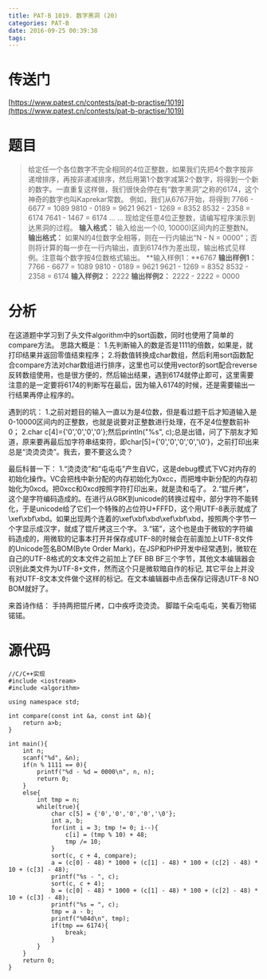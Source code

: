 ```yaml
---
title: PAT-B 1019. 数字黑洞 (20)
categories: PAT-B
date: 2016-09-25 00:39:38
tags:
---
```

# 传送门
[https://www.patest.cn/contests/pat-b-practise/1019](https://www.patest.cn/contests/pat-b-practise/1019)
<!--more-->
# 题目
> 给定任一个各位数字不完全相同的4位正整数，如果我们先把4个数字按非递增排序，再按非递减排序，然后用第1个数字减第2个数字，将得到一个新的数字。一直重复这样做，我们很快会停在有“数字黑洞”之称的6174，这个神奇的数字也叫Kaprekar常数。
例如，我们从6767开始，将得到
7766 - 6677 = 1089
9810 - 0189 = 9621
9621 - 1269 = 8352
8532 - 2358 = 6174
7641 - 1467 = 6174
... ...
现给定任意4位正整数，请编写程序演示到达黑洞的过程。
**输入格式：**
输入给出一个(0, 10000)区间内的正整数N。
**输出格式：**
如果N的4位数字全相等，则在一行内输出“N - N = 0000”；否则将计算的每一步在一行内输出，直到6174作为差出现，输出格式见样例。注意每个数字按4位数格式输出。
**输入样例1：**6767
**输出样例1：**
7766 - 6677 = 1089
9810 - 0189 = 9621
9621 - 1269 = 8352
8532 - 2358 = 6174
**输入样例2：**
2222
**输出样例2：**
2222 - 2222 = 0000

# 分析
在这道题中学习到了头文件algorithm中的sort函数，同时也使用了简单的compare方法。
思路大概是：
1.先判断输入的数是否是1111的倍数，如果是，就打印结果并返回零值结束程序；
2.将数值转换成char数组，然后利用sort函数配合compare方法对char数组进行排序，这里也可以使用vector的sort配合reverse反转数组使用，也是很方便的，然后输出结果，遇到6174就停止即可，这里需要注意的是一定要将6174的判断写在最后，因为输入6174的时候，还是需要输出一行结果再停止程序的。

遇到的坑：
1.之前对题目的输入一直以为是4位数，但是看过题干后才知道输入是0-10000区间内的正整数，也就是说要对正整数进行处理，在不足4位整数前补0；
2.char c[4]={'0','0','0','0'};然后println("%s", c);总是出错，问了下朋友才知道，原来要再最后加字符串结束符，即char[5]={'0','0','0','0','\0'}，之前打印出来总是“烫烫烫烫”。我去，要不要这么烫？

最后科普一下：
1.“烫烫烫”和“屯屯屯”产生自VC，这是debug模式下VC对内存的初始化操作。VC会把栈中新分配的内存初始化为0xcc，而把堆中新分配的内存初始化为0xcd。把0xcc和0xcd按照字符打印出来，就是烫和屯了。
2.“锟斤拷”，这个是字符编码造成的。在进行从GBK到unicode的转换过程中，部分字符不能转化，于是unicode给了它们一个特殊的占位符U+FFFD，这个用UTF-8表示就成了\xef\xbf\xbd。如果出现两个连着的\xef\xbf\xbd\xef\xbf\xbd，按照两个字节一个字显示成汉字，就成了锟斤拷这三个字。
3.“锘”，这个也是由于微软的字符编码造成的，用微软的记事本打开并保存成UTF-8的时候会在前面加上UTF-8文件的Unicode签名BOM(Byte Order Mark)，在JSP和PHP开发中经常遇到，微软在自己的UTF-8格式的文本文件之前加上了EF BB BF三个字节，其他文本编辑器会识别此类文件为UTF-8+文件，然而这个只是微软暗自作的标记, 其它平台上并没有对UTF-8文本文件做个这样的标记。在文本编辑器中点击保存记得选UTF-8 NO BOM就好了。

来首诗作结：
手持两把锟斤拷，口中疾呼烫烫烫。
脚踏千朵屯屯屯，笑看万物锘锘锘。
# 源代码

	//C/C++实现
	#include <iostream>
	#include <algorithm>

	using namespace std;

	int compare(const int &a, const int &b){
		return a>b;
	}

	int main(){
		int n;
		scanf("%d", &n);
		if(n % 1111 == 0){
			printf("%d - %d = 0000\n", n, n);
			return 0;
		}
		else{
			int tmp = n;
			while(true){
				char c[5] = {'0','0','0','0','\0'};
				int a, b;
				for(int i = 3; tmp != 0; i--){
					c[i] = (tmp % 10) + 48;
					tmp /= 10;
				}
				sort(c, c + 4, compare);
				a = (c[0] - 48) * 1000 + (c[1] - 48) * 100 + (c[2] - 48) * 10 + (c[3] - 48);
				printf("%s - ", c);
				sort(c, c + 4);
				b = (c[0] - 48) * 1000 + (c[1] - 48) * 100 + (c[2] - 48) * 10 + (c[3] - 48);
				printf("%s = ", c);
				tmp = a - b;
				printf("%04d\n", tmp);
				if(tmp == 6174){
					break;
				}
			}
		}
		return 0;
	}
